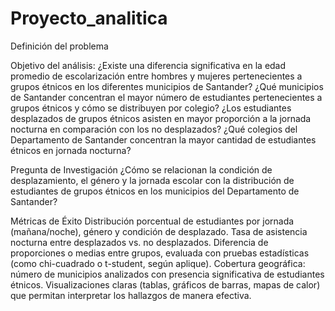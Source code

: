 # Proyecto_analitica
Definición del problema

Objetivo del análisis:
¿Existe una diferencia significativa en la edad promedio de escolarización entre hombres y mujeres pertenecientes a grupos étnicos en los diferentes municipios de Santander?
¿Qué municipios de Santander concentran el mayor número de estudiantes pertenecientes a grupos étnicos y cómo se distribuyen por colegio?
¿Los estudiantes desplazados de grupos étnicos asisten en mayor proporción a la jornada nocturna en comparación con los no desplazados?
¿Qué colegios del Departamento de Santander concentran la mayor cantidad de estudiantes étnicos en jornada nocturna?

Pregunta de Investigación
¿Cómo se relacionan la condición de desplazamiento, el género y la jornada escolar con la distribución de estudiantes de grupos étnicos en los municipios del Departamento de Santander?

Métricas de Éxito
Distribución porcentual de estudiantes por jornada (mañana/noche), género y condición de desplazado.
Tasa de asistencia nocturna entre desplazados vs. no desplazados.
Diferencia de proporciones o medias entre grupos, evaluada con pruebas estadísticas (como chi-cuadrado o t-student, según aplique).
Cobertura geográfica: número de municipios analizados con presencia significativa de estudiantes étnicos.
Visualizaciones claras (tablas, gráficos de barras, mapas de calor) que permitan interpretar los hallazgos de manera efectiva.
